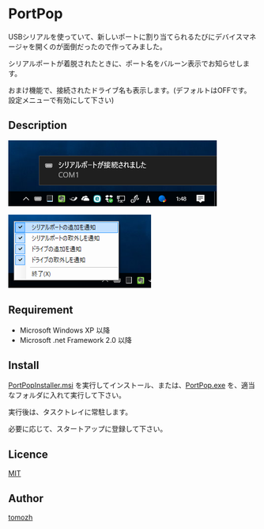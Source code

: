 PortPop
====

USBシリアルを使っていて、新しいポートに割り当てられるたびにデバイスマネージャを開くのが面倒だったので作ってみました。

シリアルポートが着脱されたときに、ポート名をバルーン表示でお知らせします。

おまけ機能で、接続されたドライブ名も表示します。(デフォルトはOFFです。設定メニューで有効にして下さい)

## Description

![USBシリアルを接続](img/screenshot1.png)

![設定メニュー](img/screenshot2.png)

## Requirement

* Microsoft Windows XP 以降
* Microsoft .net Framework 2.0 以降

## Install

[PortPopInstaller.msi](https://github.com/tomozh/PortPop/blob/master/PortPopInstaller/Release/PortPopInstaller.msi) を実行してインストール、または、[PortPop.exe](https://github.com/tomozh/PortPop/blob/master/PortPop/bin/Release/PortPop.exe) を、適当なフォルダに入れて実行して下さい。

実行後は、タスクトレイに常駐します。

必要に応じて、スタートアップに登録して下さい。

## Licence

[MIT](https://opensource.org/licenses/mit-license.php)

## Author

[tomozh](https://ore-kb.net)
